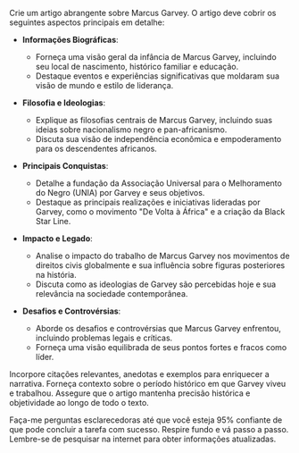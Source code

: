  
Crie um artigo abrangente sobre Marcus Garvey. O artigo deve cobrir os seguintes aspectos principais em detalhe:

- **Informações Biográficas**:
  - Forneça uma visão geral da infância de Marcus Garvey, incluindo seu local de nascimento, histórico familiar e educação.
  - Destaque eventos e experiências significativas que moldaram sua visão de mundo e estilo de liderança.

- **Filosofia e Ideologias**:
  - Explique as filosofias centrais de Marcus Garvey, incluindo suas ideias sobre nacionalismo negro e pan-africanismo.
  - Discuta sua visão de independência econômica e empoderamento para os descendentes africanos.

- **Principais Conquistas**:
  - Detalhe a fundação da Associação Universal para o Melhoramento do Negro (UNIA) por Garvey e seus objetivos.
  - Destaque as principais realizações e iniciativas lideradas por Garvey, como o movimento "De Volta à África" e a criação da Black Star Line.

- **Impacto e Legado**:
  - Analise o impacto do trabalho de Marcus Garvey nos movimentos de direitos civis globalmente e sua influência sobre figuras posteriores na história.
  - Discuta como as ideologias de Garvey são percebidas hoje e sua relevância na sociedade contemporânea.

- **Desafios e Controvérsias**:
  - Aborde os desafios e controvérsias que Marcus Garvey enfrentou, incluindo problemas legais e críticas.
  - Forneça uma visão equilibrada de seus pontos fortes e fracos como líder.

Incorpore citações relevantes, anedotas e exemplos para enriquecer a narrativa. Forneça contexto sobre o período histórico em que Garvey viveu e trabalhou. Assegure que o artigo mantenha precisão histórica e objetividade ao longo de todo o texto.

Faça-me perguntas esclarecedoras até que você esteja 95% confiante de que pode concluir a tarefa com sucesso. Respire fundo e vá passo a passo. Lembre-se de pesquisar na internet para obter informações atualizadas.
```